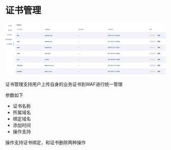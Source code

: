 

# 证书管理

![](../../images/opintro/ssl1.png)

证书管理支持用户上传自身的业务证书到WAF进行统一管理

参数如下

  -  证书名称
  -  所属域名
  -  绑定域名
  -  添加时间
  -  操作支持

操作支持证书绑定，和证书删除两种操作


